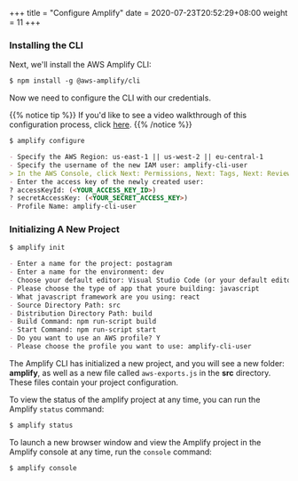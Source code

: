 +++
title = "Configure Amplify"
date = 2020-07-23T20:52:29+08:00
weight = 11
+++

### Installing the CLI

Next, we'll install the AWS Amplify CLI:

```markdown
$ npm install -g @aws-amplify/cli
```

Now we need to configure the CLI with our credentials.

{{% notice tip %}}
If you'd like to see a video walkthrough of this configuration process, click [here](https://www.youtube.com/watch?v=fWbM5DLh25U).
{{% /notice %}}

```markdown
$ amplify configure

- Specify the AWS Region: us-east-1 || us-west-2 || eu-central-1
- Specify the username of the new IAM user: amplify-cli-user
> In the AWS Console, click Next: Permissions, Next: Tags, Next: Review, & Create User to create the new IAM user. Then return to the command line & press Enter.
- Enter the access key of the newly created user:   
? accessKeyId: (<YOUR_ACCESS_KEY_ID>)  
? secretAccessKey: (<YOUR_SECRET_ACCESS_KEY>)
- Profile Name: amplify-cli-user
```

### Initializing A New Project

```markdown
$ amplify init

- Enter a name for the project: postagram
- Enter a name for the environment: dev
- Choose your default editor: Visual Studio Code (or your default editor)
- Please choose the type of app that youre building: javascript
- What javascript framework are you using: react
- Source Directory Path: src
- Distribution Directory Path: build
- Build Command: npm run-script build
- Start Command: npm run-script start
- Do you want to use an AWS profile? Y
- Please choose the profile you want to use: amplify-cli-user
```

The Amplify CLI has initialized a new project, and you will see a new folder: __amplify__, as well as a new file called `aws-exports.js` in the __src__ directory. These files contain your project configuration.

To view the status of the amplify project at any time, you can run the Amplify `status` command:

```markdown
$ amplify status
```

To launch a new browser window and view the Amplify project in the Amplify console at any time, run the `console` command:

```markdown
$ amplify console
```
